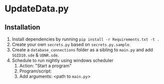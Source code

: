 # UpdateData.py

## Installation
1. Install dependencies by running `pip install -r Requirements.txt -t .`
1. Create your own `secrets.py` based on `secrets.py.sample`.
1. Create a `database_connections` folder as a sibling to `main.py` and add `SGID10.sde` & `UDNR.sde`.
1. Schedule to run nightly using windows scheduler
    1. Action: "Start a program"
    1. Program/script: <Path to python.exe>
    1. Add arguments: <path to `main.py`>
